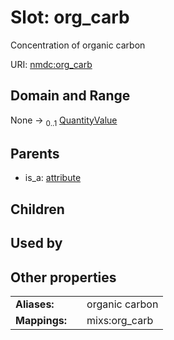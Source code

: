 
# Slot: org_carb


Concentration of organic carbon

URI: [nmdc:org_carb](https://microbiomedata/meta/org_carb)


## Domain and Range

None &#8594;  <sub>0..1</sub> [QuantityValue](QuantityValue.md)

## Parents

 *  is_a: [attribute](attribute.md)

## Children


## Used by


## Other properties

|  |  |  |
| --- | --- | --- |
| **Aliases:** | | organic carbon |
| **Mappings:** | | mixs:org_carb |

